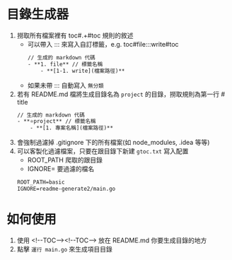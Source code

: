 # 目錄生成器

1. 撈取所有檔案裡有 toc#.+#toc 規則的敘述
	- 可以帶入 ::: 來寫入自訂標籤，e.g. toc#file:::write#toc
		```txt
		// 生成的 markdown 代碼
		- **1. file** // 標籤名稱
			- **[1-1. write](檔案路徑)**
		```
	- 如果未帶 ::: 自動寫入 `無分類`
2. 若有 README.md 檔將生成目錄名為 `project` 的目錄，撈取規則為第一行 \# title 
    ```txt
    // 生成的 markdown 代碼
    - **⭐project** // 標籤名稱
        - **[1. 專案名稱](檔案路徑)**
    ```
3. 會強制過濾掉 .gitignore 下的所有檔案(如 node_modules, .idea 等等)
4. 可以客製化過濾檔案，只要在跟目錄下新建 `gtoc.txt` 寫入配置
    - ROOT_PATH 爬取的跟目錄
    - IGNORE= 要過濾的檔名
	```txt
	ROOT_PATH=basic
	IGNORE=readme-generate2/main.go
	```

# 如何使用

1. 使用 <\!--TOC--><\!--TOC--> 放在 README.md 你要生成目錄的地方
2. 點擊 `運行 main.go` 來生成項目目錄
